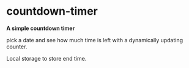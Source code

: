 # countdown-timer

<b>A simple countdown timer</b>

pick a date and see how much time is left with a dynamically updating counter.

Local storage to store end time. 
